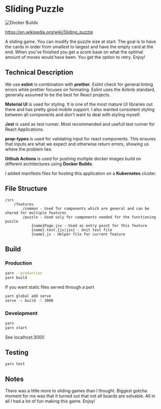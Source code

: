 # Sliding Puzzle

![Docker Buildx](https://github.com/Lyr-7D1h/sliding_puzzle/workflows/Docker%20Buildx/badge.svg)

https://en.wikipedia.org/wiki/Sliding_puzzle

A sliding game. You can modify the puzzle size at start. The goal is to have the cards in order from smallest to largest and have the empty card at the end. When you've finished you get a score base on what the optimal amount of moves would have been. You get the option to retry. Enjoy!

## Technical Description

We use **eslint** in combination with **prettier**.
Eslint check for general linting errors while prettier focuses on formating.
Eslint uses the Airbnb standard, generally assumed to be the best for React projects.

**Material UI** is used for styling.
It is one of the most mature UI libraries out there and has pretty good mobile support.
I also wanted consistent styling between all components and don't want to deal with styling myself.

**Jest** is used as test runner.
Most recommended and usefull test runner for React Applications.

**prop-types** is used for validating input for react components. This ensures that inputs are what we expect and otherwise return errors, showing us where the problem lies.

**Github Actions** is used for pushing multiple docker images build on different architectures using **Docker Buildx**.

I added manifests files for hosting this application on a **Kubernetes** cluster.

## File Structure

```
/src
    /features
        /common - Used for components which are general and can be shared for multiple features
        /puzzle - Used soly for components needed for the functioning puzzle
            {name}Page.jsx - Used as entry point for this feature
            {name}.test.{js|jsx} - Unit test file
            {name}.js - Helper file for current feature
```

## Build

### Production

```bash
yarn --production
yarn build
```

If you want static files served through a port

```bash
yarn global add serve
serve -s build -l 3000
```

### Development

```bash
yarn
yarn start
```

See localhost:3000

## Testing

```bash
yarn test
```

## Notes

There was a little more to sliding games than I thought. Biggest gotcha moment for me was that it turned out that not all boards are solvable. All in all I had a lot of fun making this game. Enjoy!
